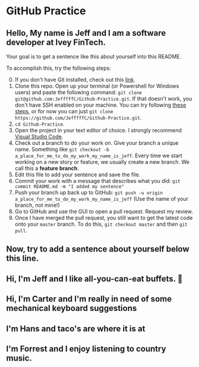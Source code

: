 # GitHub Practice

## Hello, My name is Jeff and I am a software developer at Ivey FinTech.

Your goal is to get a sentence like this about yourself into this README.

To accomplish this, try the following steps:

0. If you don't have Git installed, check out this [link](https://git-scm.com/book/en/v2/Getting-Started-Installing-Git).
1. Clone this repo. Open up your terminal (or Powershell for Windows users) and paste the following command: `git clone git@github.com:JefffffC/Github-Practice.git`. If that doesn't work, you don't have SSH enabled on your machine. You can try following [these steps](https://help.github.com/en/github/authenticating-to-github/connecting-to-github-with-ssh), or for now you can just `git clone https://github.com/JefffffC/Github-Practice.git`.
2. `cd Github-Practice`.
3. Open the project in your text editor of choice. I strongly recommend [Visual Studio Code](https://code.visualstudio.com/).
4. Check out a branch to do your work on. Give your branch a unique name. Something like `git checkout -b a_place_for_me_to_do_my_work_my_name_is_jeff`. Every time we start working on a new story or feature, we usually create a new branch. We call this a **feature** **branch**.
5. Edit this file to add your sentence and save the file.
6. Commit your work with a message that describes what you did: `git commit README.md -m "I added my sentence"`
7. Push your branch up back up to GitHub: `git push -u origin a_place_for_me_to_do_my_work_my_name_is_jeff` (Use the name of your branch, not mine!)
8. Go to GitHub and use the GUI to open a pull request. Request my review.
9. Once I have merged the pull request, you still want to get the latest code onto your `master` branch. To do this, `git checkout master` and then `git pull`.

## Now, try to add a sentence about yourself below this line.

## Hi, I'm Jeff and I like all-you-can-eat buffets. 🍣

## Hi, I'm Carter and I'm really in need of some mechanical keyboard suggestions

## I'm Hans and taco's are where it is at

## I'm Forrest and I enjoy listening to country music.
